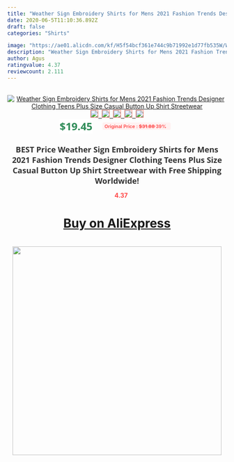 ```yaml
---
title: "Weather Sign Embroidery Shirts for Mens 2021 Fashion Trends Designer Clothing Teens Plus Size Casual Button Up Shirt Streetwear"
date: 2020-06-5T11:10:36.892Z
draft: false
categories: "Shirts"

image: "https://ae01.alicdn.com/kf/H5f54bcf361e744c9b71992e1d77fb535W/Weather-Sign-Embroidery-Shirts-for-Mens-2021-Fashion-Trends-Designer-Clothing-Teens-Plus-Size-Casual-Button.jpg"
description: "Weather Sign Embroidery Shirts for Mens 2021 Fashion Trends Designer Clothing Teens Plus Size Casual Button Up Shirt Streetwear"
author: Agus
ratingvalue: 4.37
reviewcount: 2.111
---
```

<br>
<div style="text-align: center;">
<a href="https://s.click.aliexpress.com/e/_A9hZ53" target="_blank" rel="nofollow noopener noreferrer"><img alt="Weather Sign Embroidery Shirts for Mens 2021 Fashion Trends Designer Clothing Teens Plus Size Casual Button Up Shirt Streetwear" class="magnifier-image" src="https://ae01.alicdn.com/kf/H5f54bcf361e744c9b71992e1d77fb535W/Weather-Sign-Embroidery-Shirts-for-Mens-2021-Fashion-Trends-Designer-Clothing-Teens-Plus-Size-Casual-Button.jpg_640x640.jpg">
<br>
<img style="border:1px solid salmon" src="https://ae01.alicdn.com/kf/H5f54bcf361e744c9b71992e1d77fb535W/Weather-Sign-Embroidery-Shirts-for-Mens-2021-Fashion-Trends-Designer-Clothing-Teens-Plus-Size-Casual-Button.jpg_120x120.jpg">&nbsp;&nbsp;<img style="border:1px solid salmon" src="https://ae01.alicdn.com/kf/Hf3227dcc54864624950ab505c0cdd066A/Weather-Sign-Embroidery-Shirts-for-Mens-2021-Fashion-Trends-Designer-Clothing-Teens-Plus-Size-Casual-Button.jpg_120x120.jpg">&nbsp;&nbsp;<img style="border:1px solid salmon" src="https://ae01.alicdn.com/kf/Hd7eabd95c7404fdba5ca3d0b91323635m/Weather-Sign-Embroidery-Shirts-for-Mens-2021-Fashion-Trends-Designer-Clothing-Teens-Plus-Size-Casual-Button.jpg_120x120.jpg">&nbsp;&nbsp;<img style="border:1px solid salmon" src="https://ae01.alicdn.com/kf/H52dc865b714f465793d6cc0d814c1f3ay/Weather-Sign-Embroidery-Shirts-for-Mens-2021-Fashion-Trends-Designer-Clothing-Teens-Plus-Size-Casual-Button.jpg_120x120.jpg">&nbsp;&nbsp;<img style="border:1px solid salmon" src="https://ae01.alicdn.com/kf/H12af1bbddf3341ab8f53fa05926024b5p/Weather-Sign-Embroidery-Shirts-for-Mens-2021-Fashion-Trends-Designer-Clothing-Teens-Plus-Size-Casual-Button.jpg_120x120.jpg"></a></div><br0>
<div style="text-align: center;"><span style="background-color: white; border: 0px; box-sizing: border-box; color: seagreen; display: inline-block; font-family: &quot;open sans&quot; , &quot;arial&quot; , &quot;helvetica&quot; , sans-serif , &quot;heiti&quot;; font-size: 24px; font-stretch: inherit; font-weight: 700; line-height: inherit; margin: 0px 10px 0px 0px; padding: 0px; vertical-align: middle;">$19.45 </span>
<span style="background: rgb(255 , 241 , 241); border-radius: 3px; border: 0px; box-sizing: border-box; color: #ff4747; display: inline-block; font-family: inherit; font-size: 12px; font-stretch: inherit; font-style: inherit; font-variant: inherit; font-weight: 600; line-height: inherit; margin: 0px; padding: 2px 5px; transform: scale(0.9); vertical-align: middle;">Original Price : <b style="text-decoration: line-through;">$31.88 </b> 39%&nbsp;&nbsp;</span></div>
<h1 style="color: #333333; display: inline-block; font-family: &quot;open sans&quot; , &quot;arial&quot; , &quot;helvetica&quot; , sans-serif , &quot;heiti&quot;; font-size: 18px; font-stretch: inherit; font-weight: 700; text-align: center;">BEST Price Weather Sign Embroidery Shirts for Mens 2021 Fashion Trends Designer Clothing Teens Plus Size Casual Button Up Shirt Streetwear with Free Shipping Worldwide!</h1>
<div style="color: #ff4747; text-align: center;">
<img src="https://4.bp.blogspot.com/-M0ZcTcb-5uY/XleCXlxnR4I/AAAAAAAAAEc/OrjgMkXV1oMQFaCRZj5HQwOCBcu3w1FegCPcBGAYYCw/s1600/star.png" style="height: 15px;">&nbsp;<b>4.37</b></div>
<div class="button_cont" align="center"><a class="buynow_a" href="https://s.click.aliexpress.com/e/_A9hZ53" target="_blank" rel="nofollow noopener noreferrer"><H1>Buy on AliExpress</H1></a></div><br>
<div class="separator" style="clear: both; text-align: center;">
<img src="https://lh3.googleusercontent.com/-pTy5HemUv9M/XlePHvY0dAI/AAAAAAAAAE4/0nX5iRUoIWY8eMW9Dpxeirr157OZliDIgCLcBGAsYHQ/s1600/badge.gif" width="480">
</div>
